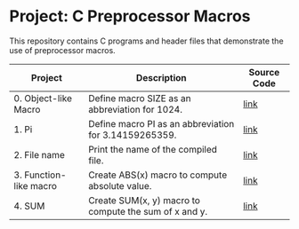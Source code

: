 
# Project: C Preprocessor Macros

This repository contains C programs and header files that demonstrate the use of preprocessor macros.

| Project              | Description                                         | Source Code                                |
|---------------------|-----------------------------------------------------|--------------------------------------------|
| 0. Object-like Macro | Define macro SIZE as an abbreviation for 1024.      | [link](./0-object_like_macro.h) |
| 1. Pi               | Define macro PI as an abbreviation for 3.14159265359. | [link](./1-pi.h)                         |
| 2. File name        | Print the name of the compiled file.                | [link](./2-main.c)                    |
| 3. Function-like macro | Create ABS(x) macro to compute absolute value.    | [link](./3-function_like_macro.h) |
| 4. SUM              | Create SUM(x, y) macro to compute the sum of x and y. | [link](./4-sum.h)                      |

